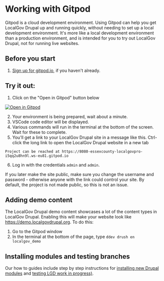 # Working with Gitpod

Gitpod is a cloud development environment. Using Gitpod can help you get LocalGov Drupal up and running quickly, without needing to set up a local development environment. It's more like a local development environment than a production environment, and is intended for you to try out LocalGov Drupal, not for running live websites.

## Before you start
1. [Sign up for gitpod.io](https://gitpod.io/login), if you haven't already.

## Try it out:
1. Click on the "Open in Gitpod" button below

[![Open in Gitpod](https://gitpod.io/button/open-in-gitpod.svg)](https://gitpod.io/#https://github.com/localgovdrupal/localgov_project)

2. Your environment is being prepared, wait about a minute.
1. VSCode code editor will be displayed.
1. Various commands will run in the terminal at the bottom of the screen. Wait for these to complete.
1. You'll get a link to your LocalGov Drupal site in a message like this. Ctrl-click the long link to open the LocalGov Drupal website in a new tab
```
Project can be reached at https://8080-essexcounty-localgovpro-i5qq2u8hn9l.ws-eu81.gitpod.io
```
6. Log in with the credentials `admin` and `admin`.

If you later make the site public, make sure you change the username and password - otherwise anyone with the link could control your site. By default, the project is not made public, so this is not an issue.

## Adding demo content
The LocalGov Drupal demo content showcases a lot of the content types in LocalGov Drupal. Enabling this will make your website look like https://demo.localgovdrupal.org. To do this:

1. Go to the Gitpod window
2. In the terminal at the bottom of the page, type `ddev drush en localgov_demo`

## Installing modules and testing branches

Our how to guides include step by step instructions for [installing new Drupal modules](/devs/how-to/how-to-test-modules-with-gitpod.html#_4-install-a-new-module) and [testing LGD work in progress)](/devs/how-to/how-to-test-modules-with-gitpod.html#_5-testing-branches-from-github).
